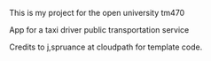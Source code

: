 This is my project for the open university tm470

App for a taxi driver public transportation service 

Credits to j,spruance at cloudpath for template code. 
